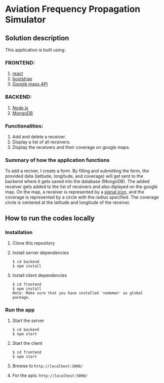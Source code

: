 # Aviation Frequency Propagation Simulator

## Solution description

This application is built using:

### FRONTEND:
 1. [react](https://reactjs.org/docs/getting-started.html) 
 2. [bootstrap](https://www.bing.com/search?q=bootstrap+documentation&qs=n&form=QBRE&sp=-1&pq=bootstra+documentation&sc=8-22&sk=&cvid=99EE175C3F7C4E84895053AE3D03E467) 
 3. [Google maps API](https://www.bing.com/search?q=google+maps+api&qs=n&form=QBRE&sp=-1&pq=&sc=0-0&sk=&cvid=CFA6A224C25A4BB4A143C0D0EEFBB4F6) 

### BACKEND:

1. [Node js](https://nodejs.org/en/docs/)
2. [MongoDB](https://www.mongodb.com/atlas)


### Functionalities:

1. Add and delete a receiver.
2. Display a list of all receivers.
3. Display the receivers and their coverage on google maps.


### Summary of how the application functions
To add a reciver, I create a form. By filling and submitting the form, the provided data (latitude, longitude, and coverage) will get sent to the backend where it gets saved into the database (MongoDB). The added receiver gets added to the list of receivers and also diplayed on the google map. On the map, a receiver is represented by a [signal icon](https://www.bing.com/images/search?view=detailV2&ccid=G2ObvHXO&id=2B6464208FB4D7BC6E4B8DC3E93E3E9622DF2182&thid=OIP.G2ObvHXOE6trXvQlPRvMbwHaHZ&mediaurl=https%3a%2f%2fcdn.onlinewebfonts.com%2fsvg%2fimg_440933.png&cdnurl=https%3a%2f%2fth.bing.com%2fth%2fid%2fR.1b639bbc75ce13ab6b5ef4253d1bcc6f%3frik%3dgiHfIpY%252bPunDjQ%26pid%3dImgRaw%26r%3d0&exph=978&expw=980&q=signal+icon&simid=608039366551471203&FORM=IRPRST&ck=520963241A3DC6CA9383009308A348E1&selectedIndex=0&ajaxhist=0&ajaxserp=0), and the coverage is represented by a circle with the radius specified. The coverage circle is centered at the latitude and longitude of the receiver.

## How to run the codes locally

### Installation

1. Clone this repository

2. Install server dependencies
    ```
    $ cd backend
    $ npm install
    ```

3. Install client dependencies
    ```
    $ cd frontend
    $ npm install
    Note: Make sure that you have installed 'nodemon' as global package.
    ```

### Run the app

1. Start the server
    ```
    $ cd backend
    $ npm start
    ```

2. Start the client
    ```
    $ cd frontend
    $ npm start
    ```

3. Browse to `http://localhost:3000/`
4. For the apis: `http://localhost:5000/`

